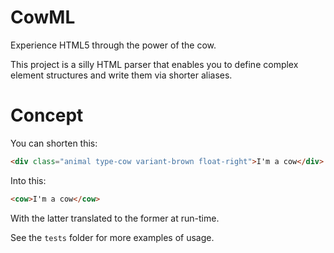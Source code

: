 # CowML
Experience HTML5 through the power of the cow.

This project is a silly HTML parser that enables you to
define complex element structures and write them via
shorter aliases.

# Concept
You can shorten this:

```html
<div class="animal type-cow variant-brown float-right">I'm a cow</div>
```

Into this:

```html
<cow>I'm a cow</cow>
```

With the latter translated to the former at run-time.

See the `tests` folder for more examples of usage.

